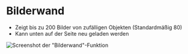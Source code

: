 # Bilderwand

- Zeigt bis zu 200 Bilder von zufälligen Objekten (Standardmäßig 80)
- Kann unten auf der Seite neu geladen werden

![Screenshot der "Bilderwand"-Funktion](../../assets/frontend/Bilderwand/Bilderwand.avif)


